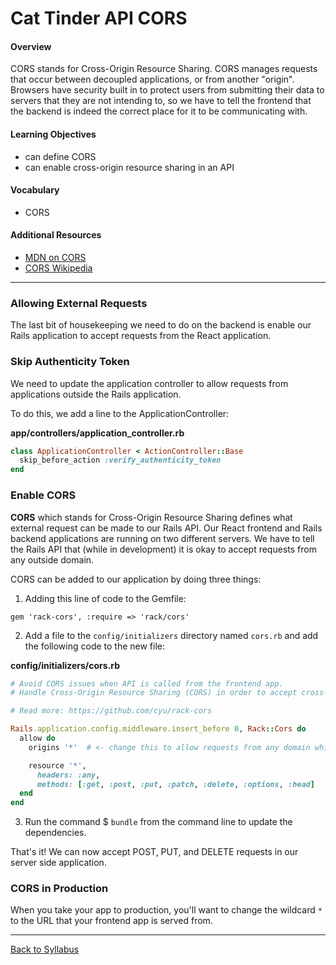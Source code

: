 # Cat Tinder API CORS

#### Overview

CORS stands for Cross-Origin Resource Sharing. CORS manages requests that occur between decoupled applications, or from another "origin". Browsers have security built in to protect users from submitting their data to servers that they are not intending to, so we have to tell the frontend that the backend is indeed the correct place for it to be communicating with.

#### Learning Objectives

- can define CORS
- can enable cross-origin resource sharing in an API

#### Vocabulary

- CORS

#### Additional Resources

- [MDN on CORS](https://developer.mozilla.org/en-US/docs/Web/HTTP/Access_control_CORS)
- [CORS Wikipedia](https://en.wikipedia.org/wiki/Cross-origin_resource_sharing)

---

### Allowing External Requests

The last bit of housekeeping we need to do on the backend is enable our Rails application to accept requests from the React application.

### Skip Authenticity Token

We need to update the application controller to allow requests from applications outside the Rails application.

To do this, we add a line to the ApplicationController:

**app/controllers/application_controller.rb**

```ruby
class ApplicationController < ActionController::Base
  skip_before_action :verify_authenticity_token
end
```

### Enable CORS

**CORS** which stands for Cross-Origin Resource Sharing defines what external request can be made to our Rails API. Our React frontend and Rails backend applications are running on two different servers. We have to tell the Rails API that (while in development) it is okay to accept requests from any outside domain.

CORS can be added to our application by doing three things:

1. Adding this line of code to the Gemfile:

```
gem 'rack-cors', :require => 'rack/cors'
```

2. Add a file to the `config/initializers` directory named `cors.rb` and add the following code to the new file:

**config/initializers/cors.rb**

```ruby
# Avoid CORS issues when API is called from the frontend app.
# Handle Cross-Origin Resource Sharing (CORS) in order to accept cross-origin AJAX requests.

# Read more: https://github.com/cyu/rack-cors

Rails.application.config.middleware.insert_before 0, Rack::Cors do
  allow do
    origins '*'  # <- change this to allow requests from any domain while in development.

    resource '*',
      headers: :any,
      methods: [:get, :post, :put, :patch, :delete, :options, :head]
  end
end
```

3. Run the command $ `bundle` from the command line to update the dependencies.

That's it! We can now accept POST, PUT, and DELETE requests in our server side application.

### CORS in Production

When you take your app to production, you'll want to change the wildcard `*` to the URL that your frontend app is served from.

---

[Back to Syllabus](../../README.md#cat-tinder-backend)
